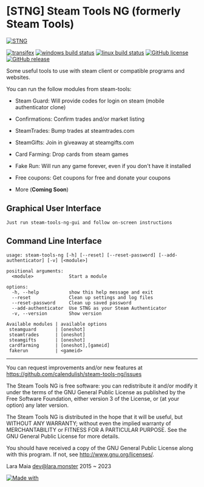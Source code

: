 [STNG] Steam Tools NG (formerly Steam Tools)
========================================
[![STNG](https://lara.monster/archive/stng_last.png)](https://github.com/calendulish/steam-tools-ng)  
  
[![transifex](https://img.shields.io/badge/transifex-contribute%20now-blue.svg?style=flat)](https://www.transifex.com/calendulish/steam-tools-ng)
[![windows build status](https://badges.lara.monster/calendulish/.github/steam-tools-ng-windows-build)](https://github.com/calendulish/steam-tools-ng/actions/workflows/build.yml)
[![linux build status](https://badges.lara.monster/calendulish/.github/steam-tools-ng-linux-build)](https://github.com/calendulish/steam-tools-ng/actions/workflows/build.yml)
[![GitHub license](https://img.shields.io/badge/license-GPLv3-brightgreen.svg?style=flat)](https://www.gnu.org/licenses/gpl-3.0.html)
[![GitHub release](https://img.shields.io/github/release/calendulish/steam-tools-ng.svg?style=flat)](https://github.com/calendulish/steam-tools-ng/releases)

Some useful tools to use with steam client or compatible programs and websites.

You can run the follow modules from steam-tools:

* Steam Guard: Will provide codes for login on steam (mobile authenticator clone)

* Confirmations: Confirm trades and/or market listing

* SteamTrades: Bump trades at steamtrades.com

* SteamGifts: Join in giveaway at steamgifts.com

* Card Farming: Drop cards from steam games

* Fake Run: Will run any game forever, even if you don't have it installed

* Free coupons: Get coupons for free and donate your coupons

* More (**Coming Soon**)

Graphical User Interface
-------------

```
Just run steam-tools-ng-gui and follow on-screen instructions
```

Command Line Interface
-----------------
```
usage: steam-tools-ng [-h] [--reset] [--reset-password] [--add-authenticator] [-v] [<module>]

positional arguments:
  <module>             Start a module

options:
  -h, --help           show this help message and exit
  --reset              Clean up settings and log files
  --reset-password     Clean up saved password
  --add-authenticator  Use STNG as your Steam Authenticator
  -v, --version        Show version

Available modules | available options
 steamguard       | [oneshot]
 steamtrades      | [oneshot]
 steamgifts       | [oneshot]
 cardfarming      | [oneshot],[gameid]
 fakerun          | <gameid>
```
___________________________________________________________________________________________

You can request improvements and/or new features at https://github.com/calendulish/steam-tools-ng/issues

The Steam Tools NG is free software: you can redistribute it and/or modify it under the terms of the GNU General Public License as published by the Free Software Foundation, either version 3 of the License, or (at your option) any later version.

The Steam Tools NG is distributed in the hope that it will be useful, but WITHOUT ANY WARRANTY; without even the implied warranty of MERCHANTABILITY or FITNESS FOR A PARTICULAR PURPOSE. See the GNU General Public License for more details.

You should have received a copy of the GNU General Public License along with this program. If not, see http://www.gnu.org/licenses/.

Lara Maia <dev@lara.monster> 2015 ~ 2023

[![Made with](https://img.shields.io/badge/made%20with-girl%20power-f070D0.svg?longCache=true&style=for-the-badge)](https://lara.monster)
